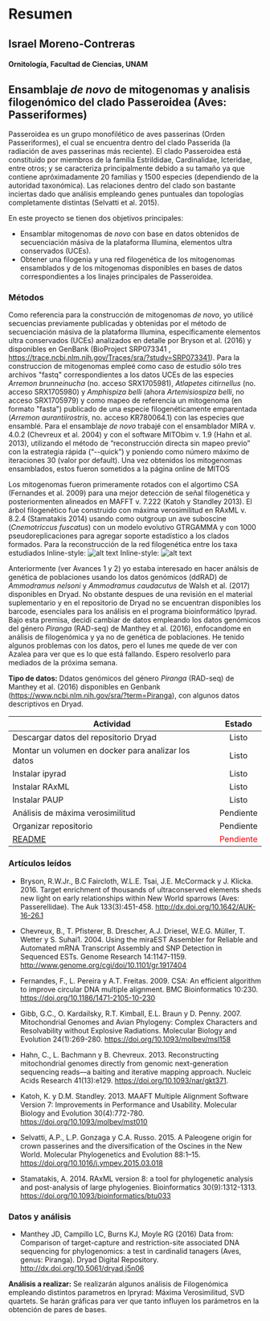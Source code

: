 # Resumen

## Israel Moreno-Contreras
#### Ornitología, Facultad de Ciencias, UNAM


## Ensamblaje *de novo* de mitogenomas y analisis filogenómico del clado Passeroidea (Aves: Passeriformes)
Passeroidea es un grupo monofilético de aves passerinas (Orden Passeriformes), el cual se encuentra dentro del clado Passerida (la radiación de aves passerinas más reciente). El clado Passeroidea está constituido por miembros de la familia Estrildidae, Cardinalidae, Icteridae, entre otros; y se caracteriza principalmente debido a su tamaño ya que contiene apróximadamente 20 familias y 1500 especies (dependiendo de la autoridad taxonómica). Las relaciones dentro del clado son bastante inciertas dado que análisis empleando genes puntuales dan topologías completamente distintas (Selvatti et al. 2015). 

En este proyecto se tienen dos objetivos principales:
   + Ensamblar mitogenomas de *novo* con base en datos obtenidos de secuenciación másiva de la plataforma Illumina, 
     elementos ultra conservados (UCEs).
   + Obtener una filogenia y una red filogenética de los mitogenomas ensamblados y de los mitogenomas disponibles en bases de datos 
     correspondientes a los linajes principales de Passeroidea.

### Métodos
Como referencia para la construcción de mitogenomas *de novo*, yo utilicé secuencias previamente publicadas y obtenidas por el método de secuenciación másiva de la plataforma Illumina, específicamente elementos ultra conservados (UCEs) analizados en detalle por Bryson et al. (2016) y disponibles en GenBank (BioProject SRP073341 , https://trace.ncbi.nlm.nih.gov/Traces/sra/?study=SRP073341). Para la construccion de mitogenomas empleé como caso de estudio sólo tres archivos "fastq" correspondientes a los datos UCEs de las especies *Arremon brunneinucha* (no. acceso SRX1705981), *Atlapetes citirnellus* (no. acceso SRX1705980) y *Amphispiza belli* (ahora *Artemisiospiza belli*, no acceso SRX1705979) y como mapeo de referencia un mitogenoma (en formato "fasta") publicado de una especie filogenéticamente emparentada (*Arremon aurantiirostris*, no. acceso KR780064.1) con las especies que ensamblé.
Para el ensamblaje *de novo* trabajé con el ensamblador MIRA v. 4.0.2 (Chevreux et al. 2004) y con el software MITObim v. 1.9 (Hahn et al. 2013), utilizando el método de “reconstrucción directa sin mapeo previo” con la estrategia rápida (“--quick”) y poniendo como número máximo de iteraciones 30 (valor por default).
Una vez obtenidos los mitogenomas ensamblados, estos fueron sometidos a la página online de MITOS


Los mitogenomas fueron primeramente rotados con el algortimo CSA (Fernandes et al. 2009) para una mejor detección de señal filogenética y posteriormenten alineados en MAFFT v. 7.222 (Katoh y Standley 2013).
El árbol filogenético fue construido con máxima verosimilitud en RAxML v. 8.2.4 (Stamatakis 2014) usando como outgroup un ave suboscine (*Cnemotriccus fuscatus*) con un modelo evolutivo GTRGAMMA y con 1000 pseudoreplicaciones para agregar soporte estadístico a los clados formados. Para la reconstrucción de la red filogenética entre los taxa estudiados
Inline-style: 
![alt text](https://github.com/Israelornis/Proyecto-Final/blob/master/RAxML_bipartitions.result.jpg "Logo Title Text 1")
Inline-style: 
![alt text](https://github.com/Israelornis/Proyecto-Final/blob/master/Mitogenomas-Blocks.bmp "Logo Title Text 1")



Anteriormente (ver Avances 1 y 2) yo estaba interesado en hacer análsis de genética de poblaciones usando los datos genómicos (ddRAD) de *Ammodramus nelsoni* y *Ammodramus caudacutus* de Walsh et al. (2017) disponibles en Dryad. No obstante despues de una revisión en el material suplementario y en el repositorio de Dryad no se encuentran disponibles los barcode, esenciales para los análisis en el programa bioinformático Ipyrad. Bajo esta premisa, decidí cambiar de datos empleando los datos genómicos del género *Piranga*  (RAD-seq) de Manthey et al. (2016), enfocandome en análisis de filogenómica y ya no de genética de poblaciones.
He tenido algunos problemas con los datos, pero el lunes me quede de ver con Azalea para ver que es lo que está fallando. Espero resolverlo para mediados de la próxima semana.

**Tipo de datos:** Ddatos genómicos del género *Piranga*  (RAD-seq) de Manthey et al. (2016) disponibles en Genbank (https://www.ncbi.nlm.nih.gov/sra/?term=Piranga), con algunos datos descriptivos en Dryad.

| Actividad     | Estado |
| ------------- |:-------------:|
| Descargar datos del repositorio Dryad     | Listo  |
| Montar un volumen en docker para analizar los datos     | Listo   | 
| Instalar ipyrad | Listo |   
| Instalar RAxML | Listo |  
| Instalar PAUP | Listo |
| Análisis de máxima verosimilitud | Pendiente |  
| Organizar repositorio | Pendiente |
|[README](https://github.com/Israelornis/ProyectoFinalBioinf2017-II/blob/master/README.md) | <span style="color:red"> Pendiente</span> |

### Artículos leídos

+ Bryson, R.W.Jr., B.C Faircloth, W.L.E. Tsai, J.E. McCormack y J. Klicka. 2016. Target enrichment of thousands of ultraconserved elements sheds new light on early relationships within New World sparrows (Aves: Passerellidae). The Auk 133(3):451-458. http://dx.doi.org/10.1642/AUK-16-26.1

+ Chevreux, B., T. Pfisterer, B. Drescher, A.J. Driesel, W.E.G. Müller, T. Wetter y S. Suhai1. 2004. Using the miraEST Assembler for Reliable and Automated mRNA Transcript Assembly and SNP Detection in Sequenced ESTs. Genome Research 14:1147-1159. http://www.genome.org/cgi/doi/10.1101/gr.1917404

+ Fernandes, F., L. Pereira y A.T. Freitas. 2009. CSA: An efficient algorithm to improve circular DNA multiple alignment. BMC Bioinformatics 10:230.  https://doi.org/10.1186/1471-2105-10-230

+ Gibb, G.C., O. Kardailsky, R.T. Kimball, E.L. Braun y D. Penny. 2007. Mitochondrial Genomes and Avian Phylogeny: Complex Characters and Resolvability without Explosive Radiations. Molecular Biology and Evolution 24(1):269-280. https://doi.org/10.1093/molbev/msl158

+ Hahn, C., L. Bachmann y B. Chevreux. 2013. Reconstructing mitochondrial genomes directly from genomic next-generation sequencing reads—a baiting and iterative mapping approach.  Nucleic Acids Research 41(13):e129. https://doi.org/10.1093/nar/gkt371. 

+ Katoh, K. y D.M. Standley. 2013. MAAFT Multiple Alignment Software Version 7: Improvements in Performance and Usability. Molecular Biology and Evolution 30(4):772-780. https://doi.org/10.1093/molbev/mst010

+ Selvatti, A.P., L.P. Gonzaga y C.A. Russo. 2015. A Paleogene origin for crown passerines and the diversification of the Oscines in the New World. Molecular Phylogenetics and Evolution 88:1–15. https://doi.org/10.1016/j.ympev.2015.03.018

+ Stamatakis, A. 2014. RAxML version 8: a tool for phylogenetic analysis and post-analysis of large phylogenies. Bioinformatics 30(9):1312-1313. https://doi.org/10.1093/bioinformatics/btu033


### Datos y análisis
+ Manthey JD, Campillo LC, Burns KJ, Moyle RG (2016) Data from: Comparison of target-capture and restriction-site associated DNA sequencing for phylogenomics: a test in cardinalid tanagers (Aves, genus: Piranga). Dryad Digital Repository. http://dx.doi.org/10.5061/dryad.j5n06

**Análisis a realizar:** Se realizarán algunos análisis de Filogenómica empleando distintos parametros en Ipryrad: Máxima Verosimilitud, SVD quartets. Se harán gráficas para ver que tanto influyen los parámetros en la obtención de pares de bases.
